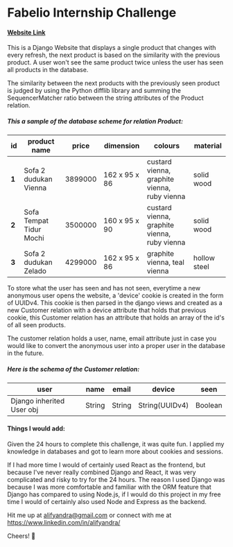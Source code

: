 # Fabelio Internship Challenge

#### [Website Link](alifyandra-fabelio.herokuapp.com)

This is a Django Website that displays a single product that changes with every refresh, the next product is based on the similarity with the previous product. A user won't see the same product twice unless the user has seen all products in the database.

The similarity between the next products with the previously seen product is judged by using the Python difflib library and summing the SequencerMatcher ratio between the string attributes of the Product relation.

##### This a sample of the database scheme for relation Product:

| **id** | **product name**        | **price** | **dimension** | **colours**                                  | **material** |
| ------ | ----------------------- | --------- | ------------- | -------------------------------------------- | ------------ |
| **1**  | Sofa 2 dudukan Vienna   | 3899000   | 162 x 95 x 86 | custard vienna, graphite vienna, ruby vienna | solid wood   |
| **2**  | Sofa Tempat Tidur Mochi | 3500000   | 160 x 95 x 90 | custard vienna, graphite vienna, ruby vienna | solid wood   |
| **3**  | Sofa 2 dudukan Zelado   | 4299000   | 162 x 95 x 86 | graphite vienna, teal vienna                 | hollow steel |

To store what the user has seen and has not seen, everytime a new anonymous user opens the website, a 'device' cookie is created in the form of UUIDv4. This cookie is then parsed in the django views and created as a new Customer relation with a device attribute that holds that previous cookie, this Customer relation has an attribute that holds an array of the id's of all seen products. 

The customer relation holds a user, name, email attribute just in case you would like to convert the anonymous user into a proper user in the database in the future.

##### Here is the schema of the Customer relation:

| user                      | name   | email  | device         | seen    |
| ------------------------- | ------ | ------ | -------------- | ------- |
| Django inherited User obj | String | String | String(UUIDv4) | Boolean |



#### Things I would add:

Given the 24 hours to complete this challenge, it was quite fun. I applied my knowledge in databases and got to learn more about cookies and sessions. 

If I had more time I would of certainly used React as the frontend, but because I've never really combined Django and React, it was very complicated and risky to try for the 24 hours. The reason I used Django was because I was more comfortable and familiar with the ORM feature that Django has compared to using Node.js, if I would do this project in my free time I would of certainly also used Node and Express as the backend.

Hit me up at alifyandra@gmail.com or connect with me at https://www.linkedin.com/in/alifyandra/

Cheers! 👋

